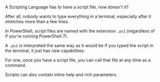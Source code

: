 A Scripting Language has to have a script file, now doesn't it?

After all, nobody wants to type everything in a terminal, especially after it stretches more than a few lines.

In PowerShell, script files are named with the extension `.ps1` (regardless of if you're running PowerShell 7).

A `.ps1` is interpreted the same way as it would be if you typed the script in the terminal, it just has new capabilities.

For one, once you have a script file, you can call that file at any time as a command.

Scripts can also contain inline help and rich parameters.



